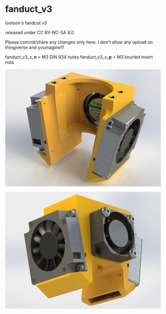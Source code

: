 # fanduct_v3

toolson's fandcut v3

released under CC BY-NC-SA 4.0

Please commit/share any changes only here.
I don't allow any upload on thingiverse and youmagine!!!


fanduct_v3_x_**n** = M3 DIN 934 nutes
fanduct_v3_x_**p** = M3 knurled insert nuts


![picture](/fanduct_v3_6/fanduct_v3_6_p_001.JPG)

![picture](/fanduct_v3_6/fanduct_v3_6_p_002.JPG)
